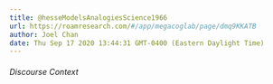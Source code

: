 ```yaml
---
title: @hesseModelsAnalogiesScience1966
url: https://roamresearch.com/#/app/megacoglab/page/dmq9KKATB
author: Joel Chan
date: Thu Sep 17 2020 13:44:31 GMT-0400 (Eastern Daylight Time)
---
```




###### Discourse Context


